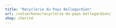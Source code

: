 ```yaml
---
title: "Recyclerie du Pays Bellegardien"
url: /valserhone/recyclerie-du-pays-bellegardien/
shop: charité
---
```

